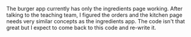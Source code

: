 The burger app currently has only the ingredients page working. After talking to the teaching team, I figured the orders and the kitchen page needs very similar concepts as the ingredients app. The code isn't that great but I expect to come back to this code and re-write it.
